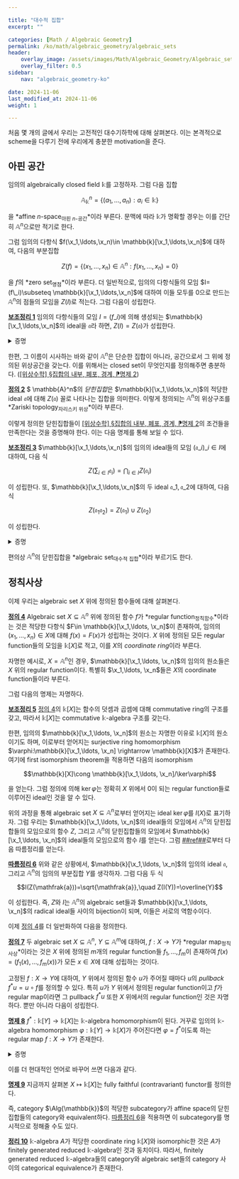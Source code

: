 ```yaml
---

title: "대수적 집합"
excerpt: ""

categories: [Math / Algebraic Geometry]
permalink: /ko/math/algebraic_geometry/algebraic_sets
header:
    overlay_image: /assets/images/Math/Algebraic_Geometry/Algebraic_sets.png
    overlay_filter: 0.5
sidebar: 
    nav: "algebraic_geometry-ko"

date: 2024-11-06
last_modified_at: 2024-11-06
weight: 1

---
```


처음 몇 개의 글에서 우리는 고전적인 대수기하학에 대해 살펴본다. 이는 본격적으로 scheme을 다루기 전에 우리에게 충분한 motivation을 준다. 

## 아핀 공간

임의의 algebraically closed field $\mathbb{k}$를 고정하자. 그럼 다음 집합

$$\mathbb{A}^n_\mathbb{k}=\{(a_1,\ldots, a_n): a_i\in \mathbb{k}\}$$

을 *affine $n$-space<sub>아핀 $n$-공간</sub>*이라 부른다. 문맥에 따라 $\mathbb{k}$가 명확할 경우는 이를 간단히 $\mathbb{A}^n$으로만 적기로 한다.

그럼 임의의 다항식 $f(\x_1,\ldots,\x_n)\in \mathbb{k}[\x_1,\ldots,\x_n]$에 대하여, 다음의 부분집합

$$Z(f)=\{(x_1,\ldots, x_n)\in \mathbb{A}^n: f(x_1,\ldots, x_n)=0\}$$

을 $f$의 *zero set<sub>영점</sub>*이라 부른다. 더 일반적으로, 임의의 다항식들의 모임 $I=(f\_i)\subseteq \mathbb{k}[\x_1,\ldots,\x_n]$에 대하여 이들 모두를 $0$으로 만드는 $\mathbb{A}^n$의 점들의 모임을 $Z(I)$로 적는다. 그럼 다음이 성립한다. 

<div class="proposition" markdown="1">

<ins id="lem1">**보조정리 1**</ins> 임의의 다항식들의 모임 $I=(f\_i)$에 의해 생성되는 $\mathbb{k}[\x_1,\ldots,\x_n]$의 ideal을 $\mathfrak{a}$라 하면, $Z(I)=Z(\mathfrak{a})$가 성립한다. 

</div>
<details class="proof" markdown="1">
<summary>증명</summary>

포함관계 $I\subseteq \mathfrak{a}$로부터 $Z(\mathfrak{a})\subseteq Z(I)$임은 자명하다. 한편 $\mathfrak{a}$의 임의의 원소는

$$f=\sum_{i\in I} q_if_i,\qquad \text{$q_i=0$ for all but finitely many $i$}$$

으로 적을 수 있고, $Z(I)$의 정의에 의하여 임의의 $(x_1,\ldots, x_n)\in Z(I)$에 대해 $f_i(x_1,\ldots, x_n)=0$이 성립하므로 $f(x_1,\ldots, x_n)=0$ 또한 성립한다. 즉 $(x_1,\ldots, x_n)\in Z(\mathfrak{a})$이다.

</details>

한편, 그 이름이 시사하는 바와 같이 $\mathbb{A}^n$은 단순한 집합이 아니라, 공간으로서 그 위에 정의된 위상공간을 갖는다. 이를 위해서는 closed set이 무엇인지를 정의해주면 충분하다. ([\[위상수학\] §집합의 내부, 폐포, 경계, ⁋명제 2](/ko/math/topology/other_concepts#prop2))

<div class="definition" markdown="1">

<ins id="def2">**정의 2**</ins> $	\mathbb{A}^n$의 *닫힌집합*은 $\mathbb{k}[\x_1,\ldots,\x_n]$의 적당한 ideal $\mathfrak{a}$에 대해 $Z(\mathfrak{a})$ 꼴로 나타나는 집합을 의미한다.  이렇게 정의되는 $\mathbb{A}^n$의 위상구조를 *Zariski topology<sub>자리스키 위상</sub>*이라 부른다.

</div>

이렇게 정의한 닫힌집합들이 [\[위상수학\] §집합의 내부, 폐포, 경계, ⁋명제 2](/ko/math/topology/other_concepts#prop2)의 조건들을 만족한다는 것을 증명해야 한다. 이는 다음 명제를 통해 보일 수 있다.

<div class="proposition" markdown="1">

<ins id="lem3">**보조정리 3**</ins> $\mathbb{k}[\x_1,\ldots,\x_n]$의 임의의 ideal들의 모임 $(\mathfrak{a}\_i)\_{i\in I}$에 대하여, 다음 식

$$Z\left(\sum_{i\in I} \mathfrak{a}_i\right)=\bigcap_{i\in I} Z(\mathfrak{a}_i)$$

이 성립한다. 또, $\mathbb{k}[\x_1,\ldots,\x_n]$의 두 ideal $\mathfrak{a}\_1,\mathfrak{a}\_2$에 대하여, 다음 식

$$Z\left(\mathfrak{a}_1 \mathfrak{a}_2\right)=Z(\mathfrak{a}_1)\cup Z(\mathfrak{a}_2)$$

이 성립한다. 

</div>
<details class="proof" markdown="1">
<summary>증명</summary>

우선 첫째 식을 증명하자. 만일 $x\in Z\left(\sum\_{i\in I} \mathfrak{a}\_i\right)$라면 임의의 $f\in \sum\_{i\in I} \mathfrak{a}\_i$에 대하여 $f(x)=0$이어야 하고, 따라서 임의의 $\mathfrak{a}\_i$의 원소에 대해서도 $x$에서의 함숫값을 계산하면 $0$이 되어야 한다. 이로부터 $Z\left(\sum\_{i\in I} \mathfrak{a}\_i\right)\subseteq \bigcap\_{i\in I} Z(\mathfrak{a}\_i)$임을 안다.  
반대로 $x\in \bigcap\_{i\in I} Z(\mathfrak{a}\_i)$라 하면, $\sum \mathfrak{a}\_i$의 임의의 원소는 $\mathfrak{a}_i$들의 원소들의 유한한 합으로 나타나고, 정의에 의해 이 합에 등장하는 모든 항의 $x$에서의 함숫값은 $0$이므로 원하는 등식을 얻는다.

둘째 등식의 경우, 우선 포함관계 $\mathfrak{a}_1 \mathfrak{a}_2\subseteq \mathfrak{a}_1, \mathfrak{a}_2$으로부터 $Z(\mathfrak{a}_1)\cup Z(\mathfrak{a}_2)\subseteq Z(\mathfrak{a}_1 \mathfrak{a}_2)$를 얻는다. 반대방향을 보이기 위해 $x\in Z(\mathfrak{a}_1 \mathfrak{a}_2)$라 하자. 만일 $x\not\in Z(\mathfrak{a}\_1)$이라면, $f(x)\neq 0$이도록 하는 $f\in \mathfrak{a}\_1$을 잡을 수 있다. 이제 임의의 $g\in \mathfrak{a}\_2$에 대하여, $fg\in \mathfrak{a}\_1 \mathfrak{a}\_2$이므로 특히 $x$에서의 함숫값을 계산하면 $f(x)g(x)=0$이어야 한다. 이제 $f(x)\neq 0$인 것으로부터 $g(x)=0$이어야 하고, $g$는 $\mathfrak{a}\_2$의 임의의 원소이므로 $x\in Z(\mathfrak{a}_2)$가 성립한다. 

</details>

편의상 $\mathbb{A}^n$의 닫힌집합을 *algebraic set<sub>대수적 집합</sub>*이라 부르기도 한다. 

## 정칙사상

이제 우리는 algebraic set $X$ 위에 정의된 함수들에 대해 살펴본다.

<div class="definition" markdown="1">

<ins id="def4">**정의 4**</ins> Algebraic set $X\subseteq \mathbb{A}^n$ 위에 정의된 함수 $f$가 *regular function<sub>정칙함수</sub>*이라는 것은 적당한 다항식 $F\in \mathbb{k}[\x_1,\ldots, \x_n]$이 존재하여, 임의의 $(x_1,\ldots, x_n)\in X$에 대해 $f(x)=F(x)$가 성립하는 것이다. $X$ 위에 정의된 모든 regular function들의 모임을 $\mathbb{k}[X]$로 적고, 이를 $X$의 *coordinate ring*이라 부른다.

</div>

자명한 예시로, $X=\mathbb{A}^n$인 경우, $\mathbb{k}[\x_1,\ldots, \x_n]$의 임의의 원소들은 $X$ 위의 regular function이다. 특별히 $\x_1,\ldots, \x_n$들은 $X$의 coordinate function들이라 부른다. 

그럼 다음의 명제는 자명하다.  

<div class="proposition" markdown="1">

<ins id="lem5">**보조정리 5**</ins> [정의 4](#def4)의 $\mathbb{k}[X]$는 함수의 덧셈과 곱셈에 대해 commutative ring의 구조를 갖고, 따라서 $\mathbb{k}[X]$는 commutative $\mathbb{k}$-algebra 구조를 갖는다. 

</div>

한편, 임의의 $\mathbb{k}[\x_1,\ldots, \x_n]$의 원소는 자명한 이유로 $\mathbb{k}[X]$의 원소이기도 하며, 이로부터 얻어지는 surjective ring homomorphism $\varphi:\mathbb{k}[\x_1,\ldots, \x_n] \rightarrow \mathbb{k}[X]$가 존재한다. 여기에 first isomorphism theorem을 적용하면 다음의 isomorphism

$$\mathbb{k}[X]\cong \mathbb{k}[\x_1,\ldots, \x_n]/\ker\varphi$$

을 얻는다. 그럼 정의에 의해 $\ker\varphi$는 정확히 $X$ 위에서 $0$이 되는 regular function들로 이루어진 ideal인 것을 알 수 있다. 

위의 과정을 통해 algebraic set $X\subseteq \mathbb{A}^n$로부터 얻어지는 ideal $\ker\varphi$를 $I(X)$로 표기하자. 그럼 우리는 $\mathbb{k}[\x_1,\ldots, \x_n]$의 ideal들의 모임에서 $\mathbb{A}^n$의 닫힌집합들의 모임으로의 함수 $Z$, 그리고 $\mathbb{A}^n$의 닫힌집합들의 모임에서 $\mathbb{k}[\x_1,\ldots, \x_n]$의 ideal들의 모임으로의 함수 $I$를 얻는다. 그럼 [##ref##]()로부터 다음 따름정리를 얻는다.

<div class="proposition" markdown="1">

<ins id="cor6">**따름정리 6**</ins> 위와 같은 상황에서, $\mathbb{k}[\x_1,\ldots, \x_n]$의 임의의 ideal $\mathfrak{a}$, 그리고 $\mathbb{A}^n$의 임의의 부분집합 $Y$를 생각하자. 그럼 다음 두 식

$$I(Z(\mathfrak{a}))=\sqrt{\mathfrak{a}},\quad Z(I(Y))=\overline{Y}$$

이 성립한다. 즉, $Z$와 $I$는 $\mathbb{A}^n$의 algebraic set들과 $\mathbb{k}[\x_1,\ldots, \x_n]$의 radical ideal들 사이의 bijection이 되며, 이들은 서로의 역함수이다. 

</div>

이제 [정의 4](#def4)를 더 일반화하여 다음을 정의한다.

<div class="definition" markdown="1">

<ins id="def7">**정의 7**</ins> 두 algebraic set $X\subseteq \mathbb{A}^n$, $Y\subseteq \mathbb{A}^m$에 대하여, $f:X \rightarrow Y$가 *regular map<sub>정칙사상</sub>*이라는 것은 $X$ 위에 정의된 $m$개의 regular function들 $f_1,\ldots, f_m$이 존재하여 $f(x)=(f_1(x),\ldots, f_m(x))$가 모든 $x\in X$에 대해 성립하는 것이다. 

</div>

고정된 $f: X \rightarrow Y$에 대하여, $Y$ 위에서 정의된 함수 $u$가 주어질 때마다 $u$의 *pullback* $f^\ast u=u\circ f$를 정의할 수 있다. 특히 $u$가 $Y$ 위에서 정의된 regular function이고 $f$가 regular map이라면 그 pullback $f^\ast u$ 또한 $X$ 위에서의 regular function인 것은 자명하다. 뿐만 아니라 다음이 성립한다.  

<div class="proposition" markdown="1">

<ins id="prop8">**명제 8**</ins> $f^\ast: \mathbb{k}[Y] \rightarrow \mathbb{k}[X]$는 $\mathbb{k}$-algebra homomorphism이 된다. 거꾸로 임의의 $\mathbb{k}$-algebra homomorphism $\varphi: \mathbb{k}[Y] \rightarrow \mathbb{k}[X]$가 주어진다면 $\varphi=f^\ast$이도록 하는 regular map $f: X \rightarrow Y$가 존재한다.

</div>
<details class="proof" markdown="1">
<summary>증명</summary>

$f^\ast$가 $\mathbb{k}$-algebra homomorphism인 것은 단순한 계산의 결과이므로 생략하고, 두 번째 주장만 보이기로 한다. $Y$를 포함하고 있는 $\mathbb{A}^m_\mathbb{k}$의 coordinate function들 $\y_1,\ldots, \y_m$을 생각하자. 그럼 가정에 의하여 $f_j=\varphi(\y_j)$들은 모두 $X$ 위에서의 regular function들이다. 이제 다음의 함수

$$f=(f_1,\ldots, f_m): X \rightarrow \mathbb{A}^m$$

을 생각하면 이 함수는 $Y$로의 regular map이 되는 것을 확인할 수 있다. 

</details>

이를 더 현대적인 언어로 바꾸어 쓰면 다음과 같다.

<div class="proposition" markdown="1">

<ins id="prop9">**명제 9**</ins> 지금까지 살펴본 $X\mapsto \mathbb{k}[X]$는 fully faithful (contravariant) functor를 정의한다. 

</div>

즉, category $\Alg{\mathbb{k}}$의 적당한 subcategory가 affine space의 닫힌집합들의 category와 equivalent하다. [따름정리 6](#cor6)을 적용하면 이 subcategory를 명시적으로 정해줄 수도 있다.

<div class="proposition" markdown="1">

<ins id="thm10">**정리 10**</ins> $\mathbb{k}$-algebra $A$가 적당한 coordinate ring $\mathbb{k}[X]$와 isomorphic한 것은 $A$가 finitely generated reduced $\mathbb{k}$-algebra인 것과 동치이다. 따라서, finitely generated reduced $\mathbb{k}$-algebra들의 category와 algebraic set들의 category 사이의 categorical equivalence가 존재한다.

</div>

